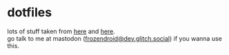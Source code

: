 # dotfiles
lots of stuff taken from [here](https://github.com/darkwater/dotfiles) and [here](https://github.com/mro95/dotfiles).  
go talk to me at mastodon ([frozendroid@dev.glitch.social](https://dev.glitch.social/@frozendroid)) if you wanna use this.
